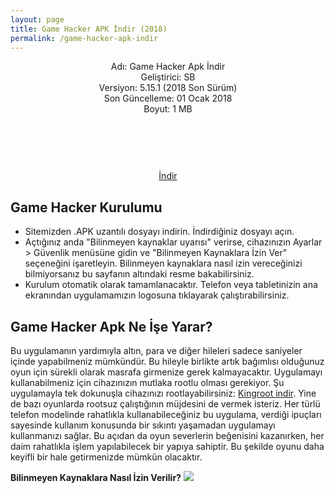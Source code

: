 ```yaml
---
layout: page
title: Game Hacker APK İndir (2018)
permalink: /game-hacker-apk-indir
---
```


<script async src="//pagead2.googlesyndication.com/pagead/js/adsbygoogle.js"></script>
<!-- KingBaglanti -->
<ins class="adsbygoogle"
     style="display:block"
     data-ad-client="ca-pub-7942429830883405"
     data-ad-slot="4590880399"
     data-ad-format="link"></ins>
<script>
(adsbygoogle = window.adsbygoogle || []).push({});
</script>
<center>
Adı: Game Hacker Apk İndir<br />
Geliştirici: SB<br />
Versiyon: 5.15.1 (2018 Son Sürüm)<br />
Son Güncelleme: 01 Ocak 2018<br />
Boyut: 1 MB<br />
<center>
<script async="" src="//pagead2.googlesyndication.com/pagead/js/adsbygoogle.js"></script>
<!-- 200 90 -->
<ins class="adsbygoogle" data-ad-client="ca-pub-7942429830883405" data-ad-slot="4977168797" style="display: inline-block; height: 90px; width: 200px;"></ins>
<script>
(adsbygoogle = window.adsbygoogle || []).push({});
</script>
</center>
<a rel="nofollow" href="https://dw.uptodown.com/dwn/UegyW_3RjRS2jeoxzLqOTVsS3qdc95-gEw3De1kbQR_Khqn58seF5UaIee9-rJaNIm-v1BvouE9YzCX8RlEErGv6t9yXlRpjsfT83TQZloVn_NO3V9Sa-v0Y447e07vu/h6KkmBCtKU1oS2Jbv7hvjPsMQk4a_j1_b6KK9Tl5xo5ogW_D5ul8bcKg1XwLjyujom3oPdGA6_oSCXxKqqFcA8oi3NoEiJUDN7pH-JEbhK812CybvW9T_o_fOZOZY1rc/NTXDFqnnLGd0DMk-YXO6TlcaLcehMsNv1wm3-K2T6ixBUiU58ZZ4q92zJUoj4NzA980Ef4A18Kd6ieNs45yeL9xwIehNqftUP-_5m5aMwL68HPdhZ0KNi_SZ7chN_x_h/Gw0N9hcFtIhCvtRe3AiM4SsTqJdDcw_hMfv2462yDm4=/" target="_blank">İndir</a>
<script async src="//pagead2.googlesyndication.com/pagead/js/adsbygoogle.js"></script>
<!-- Esneking -->
<ins class="adsbygoogle"
     style="display:block"
     data-ad-client="ca-pub-7942429830883405"
     data-ad-slot="4659442398"
     data-ad-format="auto"></ins>
<script>
(adsbygoogle = window.adsbygoogle || []).push({});
</script>
</center>
<h2>Game Hacker Kurulumu</h2>
<ul><li>Sitemizden .APK uzantılı dosyayı indirin. İndirdiğiniz dosyayı açın.</li>
<li>Açtığınız anda "Bilinmeyen kaynaklar uyarısı" verirse, cihazınızın Ayarlar > Güvenlik menüsüne gidin ve "Bilinmeyen Kaynaklara İzin Ver" seçeneğini işaretleyin. Bilinmeyen kaynaklara nasıl izin vereceğinizi bilmiyorsanız bu sayfanın altındaki resme bakabilirsiniz.</li>
<li>Kurulum otomatik olarak tamamlanacaktır. Telefon veya tabletinizin ana ekranından uygulamamızın logosuna tıklayarak çalıştırabilirsiniz.</li></ul>
<script async src="//pagead2.googlesyndication.com/pagead/js/adsbygoogle.js"></script>
<!-- KingBaglanti -->
<ins class="adsbygoogle"
     style="display:block"
     data-ad-client="ca-pub-7942429830883405"
     data-ad-slot="4590880399"
     data-ad-format="link"></ins>
<script>
(adsbygoogle = window.adsbygoogle || []).push({});
</script>
<h2>Game Hacker Apk Ne İşe Yarar?</h2>
Bu uygulamanın yardımıyla altın, para ve diğer hileleri sadece saniyeler içinde yapabilmeniz mümkündür. Bu hileyle birlikte artık bağımlısı olduğunuz oyun için sürekli olarak masrafa girmenize gerek kalmayacaktır. Uygulamayı kullanabilmeniz için cihazınızın mutlaka rootlu olması gerekiyor. Şu uygulamayla tek dokunuşla cihazınızı rootlayabilirsiniz: <a target="_blank" href="http://www.kingrootindir.com">Kingroot indir</a>. Yine de bazı oyunlarda rootsuz çalıştığının müjdesini de vermek isteriz. Her türlü telefon modelinde rahatlıkla kullanabileceğiniz bu uygulama, verdiği ipuçları sayesinde kullanım konusunda bir sıkıntı yaşamadan uygulamayı kullanmanızı sağlar. Bu açıdan da oyun severlerin beğenisini kazanırken, her daim rahatlıkla işlem yapılabilecek bir yapıya sahiptir. Bu şekilde oyunu daha keyifli bir hale getirmenizde mümkün olacaktır.

<strong>Bilinmeyen Kaynaklara Nasıl İzin Verilir?</strong>
<img src="https://www.snaptubeindir.com/snaptube.jpg">
